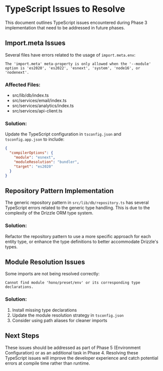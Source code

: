 # TypeScript Issues to Resolve

This document outlines TypeScript issues encountered during Phase 3 implementation that need to be addressed in future phases.

## Import.meta Issues

Several files have errors related to the usage of `import.meta.env`:

```
The 'import.meta' meta-property is only allowed when the '--module' option is 'es2020', 'es2022', 'esnext', 'system', 'node16', or 'nodenext'.
```

### Affected Files:
- src/lib/db/index.ts
- src/services/email/index.ts
- src/services/analytics/index.ts
- src/services/api-client.ts

### Solution:
Update the TypeScript configuration in `tsconfig.json` and `tsconfig.app.json` to include:

```json
{
  "compilerOptions": {
    "module": "esnext",
    "moduleResolution": "bundler",
    "target": "es2020"
  }
}
```

## Repository Pattern Implementation

The generic repository pattern in `src/lib/db/repository.ts` has several TypeScript errors related to the generic type handling. This is due to the complexity of the Drizzle ORM type system.

### Solution:
Refactor the repository pattern to use a more specific approach for each entity type, or enhance the type definitions to better accommodate Drizzle's types.

## Module Resolution Issues

Some imports are not being resolved correctly:

```
Cannot find module 'hono/preset/env' or its corresponding type declarations.
```

### Solution:
1. Install missing type declarations
2. Update the module resolution strategy in `tsconfig.json`
3. Consider using path aliases for cleaner imports

## Next Steps

These issues should be addressed as part of Phase 5 (Environment Configuration) or as an additional task in Phase 4. Resolving these TypeScript issues will improve the developer experience and catch potential errors at compile time rather than runtime. 